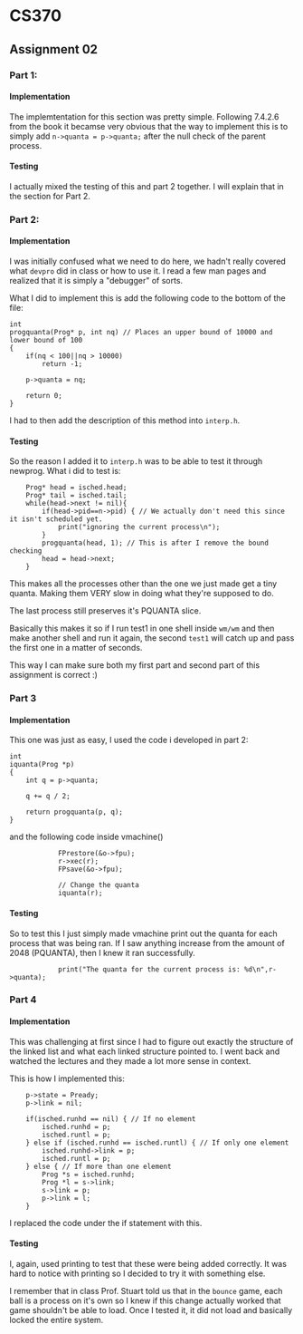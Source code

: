 # CS370
## Assignment 02

### Part 1:

#### Implementation

The implemtentation for this section was pretty simple. Following 7.4.2.6 from the book it becamse very obvious that the way to implement this is to simply add `n->quanta = p->quanta;` after the null check of the parent process.

#### Testing

I actually mixed the testing of this and part 2 together. I will explain that in the section for Part 2.


### Part 2:

#### Implementation

I was initially confused what we need to do here, we hadn't really covered what `devpro` did in class or how to use it. I read a few man pages and realized that it is simply a "debugger" of sorts.

What I did to implement this is add the following code to the bottom of the file:

```
int
progquanta(Prog* p, int nq) // Places an upper bound of 10000 and lower bound of 100
{
	if(nq < 100||nq > 10000)
		return -1;

	p->quanta = nq;

	return 0;
}
```

I had to then add the description of this method into `interp.h`.

#### Testing

So the reason I added it to `interp.h` was to be able to test it through newprog. What i did to test is:
```
	Prog* head = isched.head;
	Prog* tail = isched.tail;
	while(head->next != nil){
		if(head->pid==n->pid) { // We actually don't need this since it isn't scheduled yet.
			print("ignoring the current process\n");
		}
		progquanta(head, 1); // This is after I remove the bound checking
		head = head->next;
	}
```

This makes all the processes other than the one we just made get a tiny quanta. Making them VERY slow in doing what they're supposed to do. 

The last process still preserves it's PQUANTA slice. 

Basically this makes it so if I run test1 in one shell inside `wm/wm` and then make another shell and run it again, the second `test1` will catch up and pass the first one in a matter of seconds.

This way I can make sure both my first part and second part of this assignment is correct :)

### Part 3

#### Implementation

This one was just as easy, I used the code i developed in part 2:
```
int 
iquanta(Prog *p)
{
	int q = p->quanta;

	q += q / 2;

	return progquanta(p, q);	
}
```

and the following code inside vmachine()

```
			FPrestore(&o->fpu);
			r->xec(r);
			FPsave(&o->fpu);

			// Change the quanta
			iquanta(r);
```

#### Testing

So to test this I just simply made vmachine print out the quanta for each process that was being ran. If I saw anything increase from the amount of 2048 (PQUANTA), then I knew it ran successfully.

```
			print("The quanta for the current process is: %d\n",r->quanta);
```

### Part 4

#### Implementation

This was challenging at first since I had to figure out exactly the structure of the linked list and what each linked structure pointed to. I went back and watched the lectures and they made a lot more sense in context.

This is how I implemented this:

```
	p->state = Pready;
	p->link = nil;

	if(isched.runhd == nil) { // If no element
		isched.runhd = p;
		isched.runtl = p;
	} else if (isched.runhd == isched.runtl) { // If only one element
		isched.runhd->link = p;
		isched.runtl = p;
	} else { // If more than one element
		Prog *s = isched.runhd;
		Prog *l = s->link;
		s->link = p;
		p->link = l;
	}
```

I replaced the code under the if statement with this.

#### Testing

I, again, used printing to test that these were being added correctly. It was hard to notice with printing so I decided to try it with something else.

I remember that in class Prof. Stuart told us that in the `bounce` game, each ball is a process on it's own so I knew if this change actually worked that game shouldn't be able to load. Once I tested it, it did not load and basically locked the entire system.